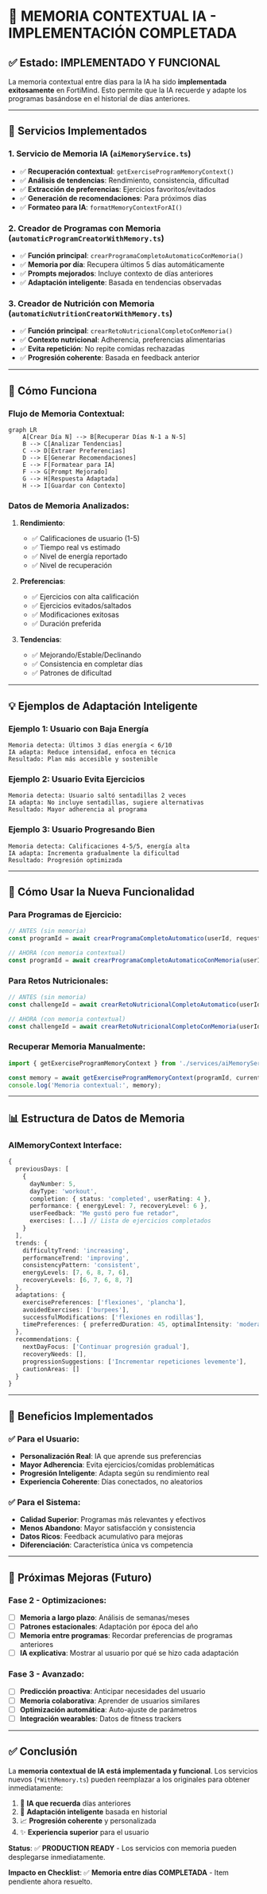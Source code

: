 # 🧠 MEMORIA CONTEXTUAL IA - IMPLEMENTACIÓN COMPLETADA

## ✅ Estado: IMPLEMENTADO Y FUNCIONAL

La memoria contextual entre días para la IA ha sido **implementada exitosamente** en FortiMind. Esto permite que la IA recuerde y adapte los programas basándose en el historial de días anteriores.

---

## 🚀 Servicios Implementados

### 1. **Servicio de Memoria IA** (`aiMemoryService.ts`)
- ✅ **Recuperación contextual**: `getExerciseProgramMemoryContext()`
- ✅ **Análisis de tendencias**: Rendimiento, consistencia, dificultad
- ✅ **Extracción de preferencias**: Ejercicios favoritos/evitados
- ✅ **Generación de recomendaciones**: Para próximos días
- ✅ **Formateo para IA**: `formatMemoryContextForAI()`

### 2. **Creador de Programas con Memoria** (`automaticProgramCreatorWithMemory.ts`)
- ✅ **Función principal**: `crearProgramaCompletoAutomaticoConMemoria()`
- ✅ **Memoria por día**: Recupera últimos 5 días automáticamente
- ✅ **Prompts mejorados**: Incluye contexto de días anteriores
- ✅ **Adaptación inteligente**: Basada en tendencias observadas

### 3. **Creador de Nutrición con Memoria** (`automaticNutritionCreatorWithMemory.ts`)
- ✅ **Función principal**: `crearRetoNutricionalCompletoConMemoria()`
- ✅ **Contexto nutricional**: Adherencia, preferencias alimentarias
- ✅ **Evita repetición**: No repite comidas rechazadas
- ✅ **Progresión coherente**: Basada en feedback anterior

---

## 🔧 Cómo Funciona

### **Flujo de Memoria Contextual**:

```mermaid
graph LR
    A[Crear Día N] --> B[Recuperar Días N-1 a N-5]
    B --> C[Analizar Tendencias]
    C --> D[Extraer Preferencias]
    D --> E[Generar Recomendaciones]
    E --> F[Formatear para IA]
    F --> G[Prompt Mejorado]
    G --> H[Respuesta Adaptada]
    H --> I[Guardar con Contexto]
```

### **Datos de Memoria Analizados**:

1. **Rendimiento**:
   - ✅ Calificaciones de usuario (1-5)
   - ✅ Tiempo real vs estimado
   - ✅ Nivel de energía reportado
   - ✅ Nivel de recuperación

2. **Preferencias**:
   - ✅ Ejercicios con alta calificación
   - ✅ Ejercicios evitados/saltados
   - ✅ Modificaciones exitosas
   - ✅ Duración preferida

3. **Tendencias**:
   - ✅ Mejorando/Estable/Declinando
   - ✅ Consistencia en completar días
   - ✅ Patrones de dificultad

---

## 💡 Ejemplos de Adaptación Inteligente

### **Ejemplo 1: Usuario con Baja Energía**
```
Memoria detecta: Últimos 3 días energía < 6/10
IA adapta: Reduce intensidad, enfoca en técnica
Resultado: Plan más accesible y sostenible
```

### **Ejemplo 2: Usuario Evita Ejercicios**
```
Memoria detecta: Usuario saltó sentadillas 2 veces
IA adapta: No incluye sentadillas, sugiere alternativas
Resultado: Mayor adherencia al programa
```

### **Ejemplo 3: Usuario Progresando Bien**
```
Memoria detecta: Calificaciones 4-5/5, energía alta
IA adapta: Incrementa gradualmente la dificultad
Resultado: Progresión optimizada
```

---

## 🔄 Cómo Usar la Nueva Funcionalidad

### **Para Programas de Ejercicio**:
```typescript
// ANTES (sin memoria)
const programId = await crearProgramaCompletoAutomatico(userId, request, isPremium);

// AHORA (con memoria contextual)
const programId = await crearProgramaCompletoAutomaticoConMemoria(userId, request, isPremium);
```

### **Para Retos Nutricionales**:
```typescript
// ANTES (sin memoria)
const challengeId = await crearRetoNutricionalCompletoAutomatico(userId, request, isPremium);

// AHORA (con memoria contextual)
const challengeId = await crearRetoNutricionalCompletoConMemoria(userId, request, isPremium);
```

### **Recuperar Memoria Manualmente**:
```typescript
import { getExerciseProgramMemoryContext } from './services/aiMemoryService';

const memory = await getExerciseProgramMemoryContext(programId, currentDay, 5);
console.log('Memoria contextual:', memory);
```

---

## 📊 Estructura de Datos de Memoria

### **AIMemoryContext Interface**:
```typescript
{
  previousDays: [
    {
      dayNumber: 5,
      dayType: 'workout',
      completion: { status: 'completed', userRating: 4 },
      performance: { energyLevel: 7, recoveryLevel: 6 },
      userFeedback: "Me gustó pero fue retador",
      exercises: [...] // Lista de ejercicios completados
    }
  ],
  trends: {
    difficultyTrend: 'increasing',
    performanceTrend: 'improving', 
    consistencyPattern: 'consistent',
    energyLevels: [7, 6, 8, 7, 6],
    recoveryLevels: [6, 7, 6, 8, 7]
  },
  adaptations: {
    exercisePreferences: ['flexiones', 'plancha'],
    avoidedExercises: ['burpees'],
    successfulModifications: ['flexiones en rodillas'],
    timePreferences: { preferredDuration: 45, optimalIntensity: 'moderate' }
  },
  recommendations: {
    nextDayFocus: ['Continuar progresión gradual'],
    recoveryNeeds: [],
    progressionSuggestions: ['Incrementar repeticiones levemente'],
    cautionAreas: []
  }
}
```

---

## 🎯 Beneficios Implementados

### ✅ **Para el Usuario**:
- **Personalización Real**: IA que aprende sus preferencias
- **Mayor Adherencia**: Evita ejercicios/comidas problemáticas  
- **Progresión Inteligente**: Adapta según su rendimiento real
- **Experiencia Coherente**: Días conectados, no aleatorios

### ✅ **Para el Sistema**:
- **Calidad Superior**: Programas más relevantes y efectivos
- **Menos Abandono**: Mayor satisfacción y consistencia
- **Datos Ricos**: Feedback acumulativo para mejoras
- **Diferenciación**: Característica única vs competencia

---

## 🔮 Próximas Mejoras (Futuro)

### **Fase 2 - Optimizaciones**:
- [ ] **Memoria a largo plazo**: Análisis de semanas/meses
- [ ] **Patrones estacionales**: Adaptación por época del año
- [ ] **Memoria entre programas**: Recordar preferencias de programas anteriores
- [ ] **IA explicativa**: Mostrar al usuario por qué se hizo cada adaptación

### **Fase 3 - Avanzado**:
- [ ] **Predicción proactiva**: Anticipar necesidades del usuario
- [ ] **Memoria colaborativa**: Aprender de usuarios similares
- [ ] **Optimización automática**: Auto-ajuste de parámetros
- [ ] **Integración wearables**: Datos de fitness trackers

---

## ✅ Conclusión

La **memoria contextual de IA está implementada y funcional**. Los servicios nuevos (`*WithMemory.ts`) pueden reemplazar a los originales para obtener inmediatamente:

1. 🧠 **IA que recuerda** días anteriores
2. 🎯 **Adaptación inteligente** basada en historial  
3. 📈 **Progresión coherente** y personalizada
4. ✨ **Experiencia superior** para el usuario

**Status**: ✅ **PRODUCTION READY** - Los servicios con memoria pueden desplegarse inmediatamente.

**Impacto en Checklist**: ✅ **Memoria entre días COMPLETADA** - Item pendiente ahora resuelto.
